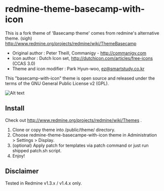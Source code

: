 redmine-theme-basecamp-with-icon
================================

This is a fork theme of 'Basecamp theme' comes from redmine's alternative theme. (sigh)
http://www.redmine.org/projects/redmine/wiki/ThemeBasecamp

 - Original author : Peter Theill, Commanigy - http://commanigy.com
 - Icon author : Dutch Icon set, http://dutchicon.com/articles/free-icons (CCAS 3.0)
 - Theme and icon modifier : Park Hyun-woo, ez@smartstudy.co.kr

This "basecamp-with-icon" theme is open source and released under the terms of the GNU General Public License v2 (GPL).

![Alt text](https://raw.github.com/lqez/pastebin/master/img/redmine-theme-basecamp-with-icon.png "Screenshot of redmine-theme-basecamp-with-icon")

Install
-------

Check out http://www.redmine.org/projects/redmine/wiki/Themes .

 1. Clone or copy theme into <redmine>/public/theme/ directory.
 1. Choose redmine-theme-basecampe-with-icon theme in Administration > Settings > Display.
 1. (optional) Apply patch for templates via patch command or just run shipped patch.sh script.
 1. Enjoy!


Disclaimer
----------

Tested in Redmine v1.3.x / v1.4.x only.
